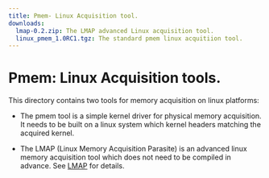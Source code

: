 ```yaml
---
title: Pmem- Linux Acquisition tool.
downloads:
  lmap-0.2.zip: The LMAP advanced Linux acquisition tool.
  linux_pmem_1.0RC1.tgz: The standard pmem linux acquitiion tool.
---
```


# Pmem: Linux Acquisition tools.

This directory contains two tools for memory acquisition on linux platforms:

* The pmem tool is a simple kernel driver for physical memory acquisition. It
  needs to be built on a linux system which kernel headers matching the acquired
  kernel.

* The LMAP (Linux Memory Acquisition Parasite) is an advanced linux memory acquisition tool which does not need to be compiled in advance. See [LMAP] for details.

[LMAP]: /docs/References/Presentations/LMAP-DFRWS_EU_2014.html
